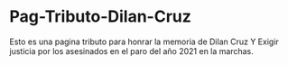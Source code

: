 # Pag-Tributo-Dilan-Cruz
Esto es una pagina tributo para honrar la memoria de Dilan Cruz
Y Exigir justicia por los asesinados en el paro del año 2021 en la marchas.

